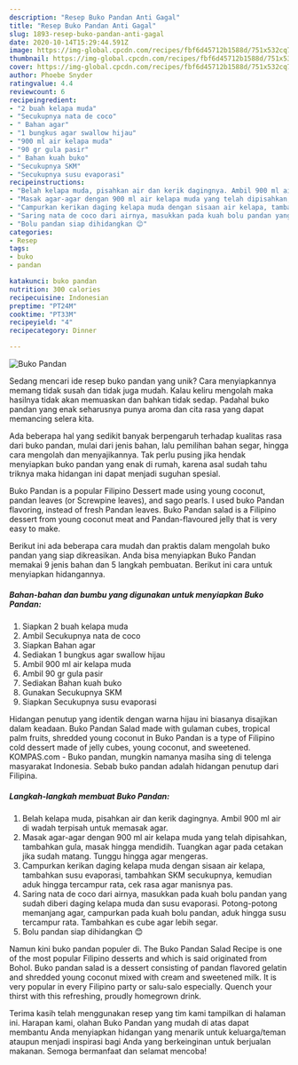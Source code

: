 ```yaml
---
description: "Resep Buko Pandan Anti Gagal"
title: "Resep Buko Pandan Anti Gagal"
slug: 1893-resep-buko-pandan-anti-gagal
date: 2020-10-14T15:29:44.591Z
image: https://img-global.cpcdn.com/recipes/fbf6d45712b1588d/751x532cq70/buko-pandan-foto-resep-utama.jpg
thumbnail: https://img-global.cpcdn.com/recipes/fbf6d45712b1588d/751x532cq70/buko-pandan-foto-resep-utama.jpg
cover: https://img-global.cpcdn.com/recipes/fbf6d45712b1588d/751x532cq70/buko-pandan-foto-resep-utama.jpg
author: Phoebe Snyder
ratingvalue: 4.4
reviewcount: 6
recipeingredient:
- "2 buah kelapa muda"
- "Secukupnya nata de coco"
- " Bahan agar"
- "1 bungkus agar swallow hijau"
- "900 ml air kelapa muda"
- "90 gr gula pasir"
- " Bahan kuah buko"
- "Secukupnya SKM"
- "Secukupnya susu evaporasi"
recipeinstructions:
- "Belah kelapa muda, pisahkan air dan kerik dagingnya. Ambil 900 ml air di wadah terpisah untuk memasak agar."
- "Masak agar-agar dengan 900 ml air kelapa muda yang telah dipisahkan, tambahkan gula, masak hingga mendidih. Tuangkan agar pada cetakan jika sudah matang. Tunggu hingga agar mengeras."
- "Campurkan kerikan daging kelapa muda dengan sisaan air kelapa, tambahkan susu evaporasi, tambahkan SKM secukupnya, kemudian aduk hingga tercampur rata, cek rasa agar manisnya pas."
- "Saring nata de coco dari airnya, masukkan pada kuah bolu pandan yang sudah diberi daging kelapa muda dan susu evaporasi. Potong-potong memanjang agar, campurkan pada kuah bolu pandan, aduk hingga susu tercampur rata. Tambahkan es cube agar lebih segar."
- "Bolu pandan siap dihidangkan 😊"
categories:
- Resep
tags:
- buko
- pandan

katakunci: buko pandan 
nutrition: 300 calories
recipecuisine: Indonesian
preptime: "PT24M"
cooktime: "PT33M"
recipeyield: "4"
recipecategory: Dinner

---
```



![Buko Pandan](https://img-global.cpcdn.com/recipes/fbf6d45712b1588d/751x532cq70/buko-pandan-foto-resep-utama.jpg)

Sedang mencari ide resep buko pandan yang unik? Cara menyiapkannya memang tidak susah dan tidak juga mudah. Kalau keliru mengolah maka hasilnya tidak akan memuaskan dan bahkan tidak sedap. Padahal buko pandan yang enak seharusnya punya aroma dan cita rasa yang dapat memancing selera kita.

Ada beberapa hal yang sedikit banyak berpengaruh terhadap kualitas rasa dari buko pandan, mulai dari jenis bahan, lalu pemilihan bahan segar, hingga cara mengolah dan menyajikannya. Tak perlu pusing jika hendak menyiapkan buko pandan yang enak di rumah, karena asal sudah tahu triknya maka hidangan ini dapat menjadi suguhan spesial.

Buko Pandan is a popular Filipino Dessert made using young coconut, pandan leaves (or Screwpine leaves), and sago pearls. I used buko Pandan flavoring, instead of fresh Pandan leaves. Buko Pandan salad is a Filipino dessert from young coconut meat and Pandan-flavoured jelly that is very easy to make.


Berikut ini ada beberapa cara mudah dan praktis dalam mengolah buko pandan yang siap dikreasikan. Anda bisa menyiapkan Buko Pandan memakai 9 jenis bahan dan 5 langkah pembuatan. Berikut ini cara untuk menyiapkan hidangannya.

<!--inarticleads1-->

##### Bahan-bahan dan bumbu yang digunakan untuk menyiapkan Buko Pandan:

1. Siapkan 2 buah kelapa muda
1. Ambil Secukupnya nata de coco
1. Siapkan  Bahan agar
1. Sediakan 1 bungkus agar swallow hijau
1. Ambil 900 ml air kelapa muda
1. Ambil 90 gr gula pasir
1. Sediakan  Bahan kuah buko
1. Gunakan Secukupnya SKM
1. Siapkan Secukupnya susu evaporasi


Hidangan penutup yang identik dengan warna hijau ini biasanya disajikan dalam keadaan. Buko Pandan Salad made with gulaman cubes, tropical palm fruits, shredded young coconut in Buko Pandan is a type of Filipino cold dessert made of jelly cubes, young coconut, and sweetened. KOMPAS.com - Buko pandan, mungkin namanya masiha sing di telenga masyarakat Indonesia. Sebab buko pandan adalah hidangan penutup dari Filipina. 

<!--inarticleads2-->

##### Langkah-langkah membuat Buko Pandan:

1. Belah kelapa muda, pisahkan air dan kerik dagingnya. Ambil 900 ml air di wadah terpisah untuk memasak agar.
1. Masak agar-agar dengan 900 ml air kelapa muda yang telah dipisahkan, tambahkan gula, masak hingga mendidih. Tuangkan agar pada cetakan jika sudah matang. Tunggu hingga agar mengeras.
1. Campurkan kerikan daging kelapa muda dengan sisaan air kelapa, tambahkan susu evaporasi, tambahkan SKM secukupnya, kemudian aduk hingga tercampur rata, cek rasa agar manisnya pas.
1. Saring nata de coco dari airnya, masukkan pada kuah bolu pandan yang sudah diberi daging kelapa muda dan susu evaporasi. Potong-potong memanjang agar, campurkan pada kuah bolu pandan, aduk hingga susu tercampur rata. Tambahkan es cube agar lebih segar.
1. Bolu pandan siap dihidangkan 😊


Namun kini buko pandan populer di. The Buko Pandan Salad Recipe is one of the most popular Filipino desserts and which is said originated from Bohol. Buko pandan salad is a dessert consisting of pandan flavored gelatin and shredded young coconut mixed with cream and sweetened milk. It is very popular in every Filipino party or salu-salo especially. Quench your thirst with this refreshing, proudly homegrown drink. 

Terima kasih telah menggunakan resep yang tim kami tampilkan di halaman ini. Harapan kami, olahan Buko Pandan yang mudah di atas dapat membantu Anda menyiapkan hidangan yang menarik untuk keluarga/teman ataupun menjadi inspirasi bagi Anda yang berkeinginan untuk berjualan makanan. Semoga bermanfaat dan selamat mencoba!
